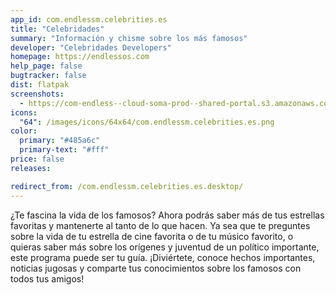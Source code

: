 ```yaml
---
app_id: com.endlessm.celebrities.es
title: "Celebridades"
summary: "Información y chisme sobre los más famosos"
developer: "Celebridades Developers"
homepage: https://endlessos.com
help_page: false
bugtracker: false
dist: flatpak
screenshots:
  - https://com-endless--cloud-soma-prod--shared-portal.s3.amazonaws.com/apps.251.screenshots.92b90246-3594-4ae5-82b3-8680f633a287_201810181939153939.png
icons:
  "64": /images/icons/64x64/com.endlessm.celebrities.es.png
color:
  primary: "#485a6c"
  primary-text: "#fff"
price: false
releases:

redirect_from: /com.endlessm.celebrities.es.desktop/
---
```


<p>¿Te fascina la vida de los famosos? Ahora podrás saber más de tus estrellas favoritas y mantenerte al tanto de lo que hacen. Ya sea que te preguntes sobre la vida de tu estrella de cine favorita o de tu músico favorito, o quieras saber más sobre los orígenes y juventud de un político importante, este programa puede ser tu guía. ¡Diviértete, conoce hechos importantes, noticias jugosas y comparte tus conocimientos sobre los famosos con todos tus amigos!</p>